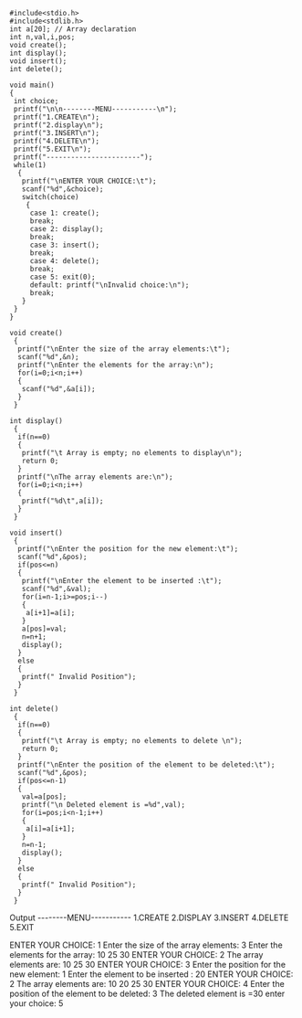 ```
#include<stdio.h>
#include<stdlib.h>
int a[20]; // Array declaration
int n,val,i,pos;
void create();
int display();
void insert();
int delete();

void main()
{
 int choice;
 printf("\n\n--------MENU-----------\n");
 printf("1.CREATE\n");
 printf("2.display\n");
 printf("3.INSERT\n");
 printf("4.DELETE\n");
 printf("5.EXIT\n");
 printf("-----------------------");
 while(1)
  {
   printf("\nENTER YOUR CHOICE:\t");
   scanf("%d",&choice);
   switch(choice)
    {
     case 1: create();
     break;
     case 2: display();
     break;
     case 3: insert();
     break;
     case 4: delete();
     break;
     case 5: exit(0);
     default: printf("\nInvalid choice:\n");
     break;
   }
 }
}

void create()
 {
  printf("\nEnter the size of the array elements:\t");
  scanf("%d",&n);
  printf("\nEnter the elements for the array:\n");
  for(i=0;i<n;i++)
  {
   scanf("%d",&a[i]);
  }
 }

int display()
 {
  if(n==0)
  {
   printf("\t Array is empty; no elements to display\n");
   return 0;
  }
  printf("\nThe array elements are:\n");
  for(i=0;i<n;i++)
  {
   printf("%d\t",a[i]);
  }
 }

void insert()
 {
  printf("\nEnter the position for the new element:\t");
  scanf("%d",&pos);
  if(pos<=n)
  {
   printf("\nEnter the element to be inserted :\t");
   scanf("%d",&val);
   for(i=n-1;i>=pos;i--)
   {
    a[i+1]=a[i];
   }
   a[pos]=val;
   n=n+1;
   display();
  }
  else
  {
   printf(" Invalid Position");
  }
 }

int delete()
 {
  if(n==0)
  {
   printf("\t Array is empty; no elements to delete \n");
   return 0;
  }
  printf("\nEnter the position of the element to be deleted:\t");
  scanf("%d",&pos);
  if(pos<=n-1)
  {
   val=a[pos];
   printf("\n Deleted element is =%d",val);
   for(i=pos;i<n-1;i++)
   {
    a[i]=a[i+1];
   }
   n=n-1;
   display();
  }
  else
  {
   printf(" Invalid Position");
  }
 }
```

Output
--------MENU-----------
1.CREATE
2.DISPLAY
3.INSERT
4.DELETE
5.EXIT

ENTER YOUR CHOICE: 1
Enter the size of the array elements: 3
Enter the elements for the array:
10 25 30
ENTER YOUR CHOICE: 2
The array elements are:
10 25 30
ENTER YOUR CHOICE: 3
Enter the position for the new element: 1
Enter the element to be inserted : 20
ENTER YOUR CHOICE: 2
The array elements are:
10 20 25 30
ENTER YOUR CHOICE: 4
Enter the position of the element to be deleted: 3
The deleted element is =30
enter your choice: 5
